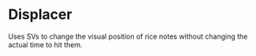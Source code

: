 # Displacer

Uses SVs to change the visual position of rice notes without changing the actual time to hit them.
